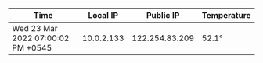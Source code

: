 | Time     | Local IP | Public IP | Temperature |
| ----------- | ----------- | ----------- | ----------- |
| Wed 23 Mar 2022 07:00:02 PM +0545      | 10.0.2.133     | 122.254.83.209  | 52.1° |
